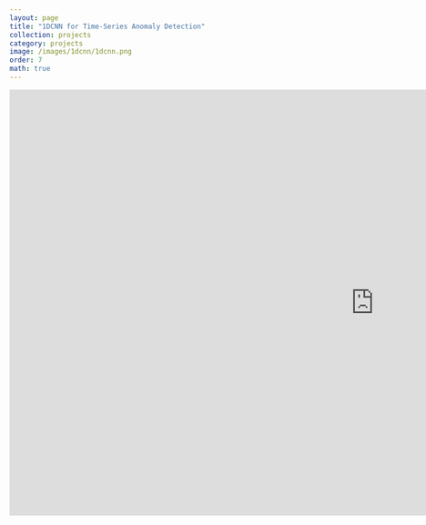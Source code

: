 ```yaml
---
layout: page
title: "1DCNN for Time-Series Anomaly Detection"
collection: projects
category: projects
image: /images/1dcnn/1dcnn.png
order: 7
math: true
---
```

<div style="text-align: center;">
<iframe src="https://docs.google.com/presentation/d/e/2PACX-1vTsGl1oSbLI59f85dVCUfECX30Qp3lbb3xpvL5YpQXFR3Ghv-2R7iO9XeNok6xYAeOy-UdgzolCwMM4/pubembed?start=false&loop=false&delayms=10000" frameborder="0" width="1280" height="749" allowfullscreen="true" mozallowfullscreen="true" webkitallowfullscreen="true"></iframe>
</div>